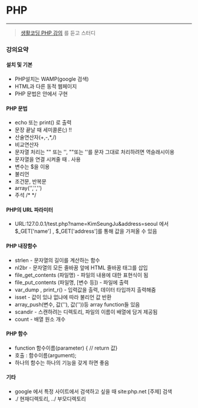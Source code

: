 # PHP
***
> [생활코딩 PHP 강의](https://opentutorials.org/course/3130/19316) 를 듣고 스터디
### 강의요약
#### 설치 및 기본
+ PHP설치는 WAMP(google 검색)
+ HTML과 다른 동적 웹페이지
+ PHP 문법은 <?php ?> 안에서 구현
#### PHP 문법
+ echo 또는 print() 로 출력
+ 문장 끝날 때 세미콜론(;) !!
+ 산술연산자(+,-,*,/)
+ 비교연산자
+ 문자열 처리는 "" 또는 '', ""또는 ''를 문자 그대로 처리하려면 역슬래시이용
+ 문자열을 연결 시켜줄 때 . 사용
+ 변수는 $을 이용
+ 불리언
+ 조건문, 반복문
+ array('','','')
+ 주석 /* */
#### PHP의 URL 파라미터
+ URL:127.0.0.1/test.php?name=KimSeungJu&address=seoul 에서 $_GET['name'] , $_GET['address']를 통해 값을 가져올 수 있음

#### PHP 내장함수
+ strlen - 문자열의 길이를 계산하는 함수
+ nl2br - 문자열의 모든 줄바꿈 앞에 HTML 줄바꿈 태그를 삽입
+ file_get_contents (파일명) - 파일의 내용에 대한 표현식이 됨
+ file_put_contents (파일명, [변수 등]) - 파일에 출력
+ var_dump , print_r() - 입력값을 출력, 데이터 타입까지 출력해줌
+ isset - 값이 있냐 없냐에 따라 불리언 값 반환
+ array_push(변수, 값(''), 값(''))등 array function들 있음
+ scandir - 스캔하려는 디렉토리, 파일의 이름이 배열에 담겨 제공됨
+ count - 배열 원소 개수

#### PHP 함수
+ function 함수이름(parameter) {  // return 값}
+ 호출 : 함수이름(argument);
+ 하나의 함수는 하나의 기능을 갖게 하면 좋음

#### 기타
+ google 에서 특정 사이트에서 검색하고 싶을 때 site:php.net [주제] 검색
+ ./ 현재디렉토리, ../ 부모디렉토리

